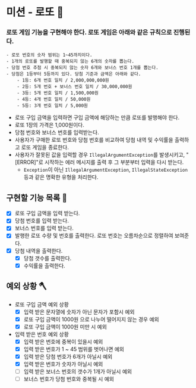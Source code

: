 # 미션 - 로또 🎰 

### 로또 게임 기능을 구현해야 한다. 로또 게임은 아래와 같은 규칙으로 진행된다.

```
- 로또 번호의 숫자 범위는 1~45까지이다.
- 1개의 로또를 발행할 때 중복되지 않는 6개의 숫자를 뽑는다.
- 당첨 번호 추첨 시 중복되지 않는 숫자 6개와 보너스 번호 1개를 뽑는다.
- 당첨은 1등부터 5등까지 있다. 당첨 기준과 금액은 아래와 같다.
    - 1등: 6개 번호 일치 / 2,000,000,000원
    - 2등: 5개 번호 + 보너스 번호 일치 / 30,000,000원
    - 3등: 5개 번호 일치 / 1,500,000원
    - 4등: 4개 번호 일치 / 50,000원
    - 5등: 3개 번호 일치 / 5,000원
```

- 로또 구입 금액을 입력하면 구입 금액에 해당하는 만큼 로또를 발행해야 한다.
- 로또 1장의 가격은 1,000원이다.
- 당첨 번호와 보너스 번호를 입력받는다.
- 사용자가 구매한 로또 번호와 당첨 번호를 비교하여 당첨 내역 및 수익률을 출력하고 로또 게임을 종료한다.
- 사용자가 잘못된 값을 입력할 경우 `IllegalArgumentException`를 발생시키고, "[ERROR]"로 시작하는 에러 메시지를 출력 후 그 부분부터 입력을 다시 받는다.
    - `Exception`이 아닌 `IllegalArgumentException`, `IllegalStateException` 등과 같은 명확한 유형을 처리한다.

## 구현할 기능 목록 🔨

- [x] 로또 구입 금액을 입력 받는다.
- [x] 당첨 번호를 입력 받는다.
- [x] 보너스 번호를 입력 받는다.
- [x] 발행한 로또 수량 및 번호를 출력한다. 로또 번호는 오름차순으로 정렬하여 보여준다.
- [x] 당첨 내역을 출력한다.
  - [x] 당첨 갯수를 출력한다.
  - [x] 수익률을 출력한다.

## 예외 상황 🪓

- 로또 구입 금액 예외 상황
  - [x] 입력 받은 문자열에 숫자가 아닌 문자가 포함시 예외
  - [x] 로또 구입 금액이 1000원 으로 나누어 떨어지지 않는 경우 예외
  - [x] 로또 구입 금액이 1000원 미만 시 예외
- 입력 받은 번호 예외 상황
  - [x] 입력 받은 번호에 중복이 있을시 예외
  - [x] 입력 받은 번호가 1 ~ 45 범위를 벗어나면 예외
  - [x] 입력 받은 당첨 번호가 6개가 아닐시 예외
  - [x] 입력 받은 번호가 숫자가 아닐시 예외
  - [ ] 입력 받은 보너스 번호의 갯수가 1개가 아닐시 예외
  - [ ] 보너스 번호가 당첨 번호와 중복될 시 예외
